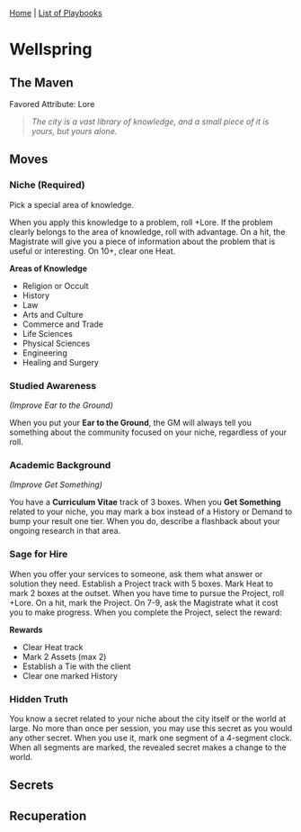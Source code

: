 [Home](../index.md) | [List of Playbooks](../index.md#Playbooks)

# Wellspring
## The Maven
Favored Attribute: Lore

>*The city is a vast library of knowledge, and a small piece of it is yours, but yours alone.*


## Moves

### Niche (Required)
Pick a special area of knowledge.

When you apply this knowledge to a problem, roll +Lore. If the problem clearly belongs to the area of knowledge, roll with advantage. On a hit, the Magistrate will give you a piece of information about the problem that is useful or interesting. On 10+, clear one Heat.

**Areas of Knowledge**
- Religion or Occult
- History
- Law
- Arts and Culture
- Commerce and Trade
- Life Sciences
- Physical Sciences
- Engineering
- Healing and Surgery

### Studied Awareness
*(Improve Ear to the Ground)*

When you put your **Ear to the Ground**, the GM will always tell you something about the community focused on your niche, regardless of your roll.

### Academic Background
*(Improve Get Something)*

You have a **Curriculum Vitae** track of 3 boxes. When you **Get Something** related to your niche, you may mark a box instead of a History or Demand to bump your result one tier. When you do, describe a flashback about your ongoing research in that area.

### Sage for Hire
When you offer your services to someone, ask them what answer or solution they need. Establish a Project track with 5 boxes. Mark Heat to mark 2 boxes at the outset. When you have time to pursue the Project, roll +Lore. On a hit, mark the Project. On 7-9, ask the Magistrate what it cost you to make progress. When you complete the Project, select the reward:

**Rewards**
- Clear Heat track
- Mark 2 Assets (max 2)
- Establish a Tie with the client
- Clear one marked History

### Hidden Truth
You know a secret related to your niche about the city itself or the world at large. No more than once per session, you may use this secret as you would any other secret. When you use it, mark one segment of a 4-segment clock. When all segments are marked, the revealed secret makes a change to the world.

## Secrets
## Recuperation